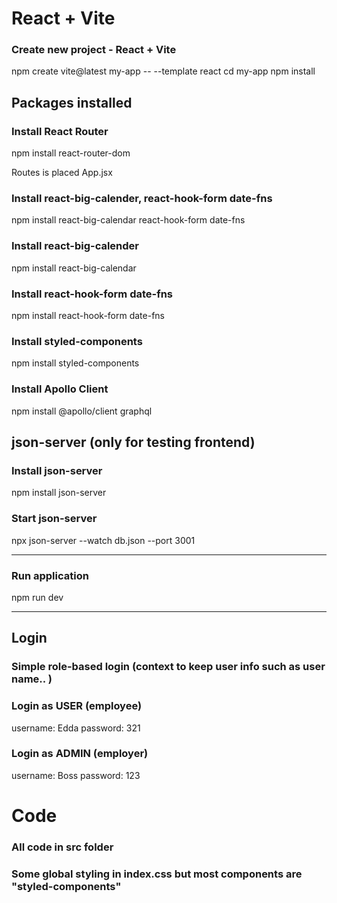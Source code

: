 # React + Vite

### Create new project - React + Vite
npm create vite@latest my-app -- --template react
cd my-app
npm install

## Packages installed

### Install React Router 
npm install react-router-dom

Routes is placed App.jsx

### Install react-big-calender, react-hook-form date-fns
npm install react-big-calendar react-hook-form date-fns

### Install react-big-calender
npm install react-big-calendar

### Install react-hook-form date-fns
npm install react-hook-form date-fns

### Install styled-components
npm install styled-components

### Install Apollo Client 
npm install @apollo/client graphql


## json-server (only for testing frontend)
### Install json-server
npm install json-server

### Start json-server
npx json-server --watch db.json --port 3001

--- 
### Run application
npm run dev

---


## Login

### Simple role-based login (context to keep user info such as user name.. )

### Login as USER (employee)
username: Edda
password: 321

### Login as ADMIN (employer)
username: Boss
password: 123

# Code
### All code in src folder

### Some global styling in index.css but most components are "styled-components"



